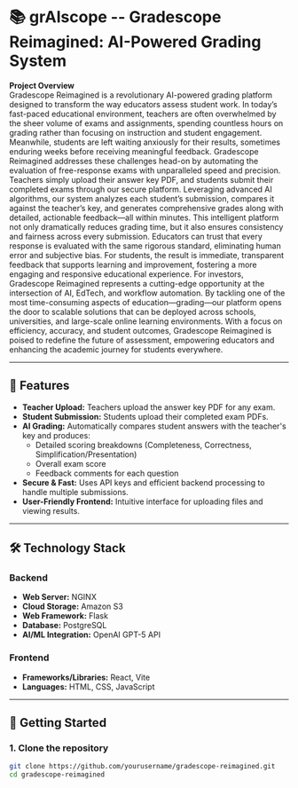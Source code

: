 # 📚 grAIscope -- Gradescope Reimagined: AI-Powered Grading System

**Project Overview**  
Gradescope Reimagined is a revolutionary AI-powered grading platform designed to transform the way educators assess student work. In today’s fast-paced educational environment, teachers are often overwhelmed by the sheer volume of exams and assignments, spending countless hours on grading rather than focusing on instruction and student engagement. Meanwhile, students are left waiting anxiously for their results, sometimes enduring weeks before receiving meaningful feedback.
Gradescope Reimagined addresses these challenges head-on by automating the evaluation of free-response exams with unparalleled speed and precision. Teachers simply upload their answer key PDF, and students submit their completed exams through our secure platform. Leveraging advanced AI algorithms, our system analyzes each student’s submission, compares it against the teacher’s key, and generates comprehensive grades along with detailed, actionable feedback—all within minutes.
This intelligent platform not only dramatically reduces grading time, but it also ensures consistency and fairness across every submission. Educators can trust that every response is evaluated with the same rigorous standard, eliminating human error and subjective bias. For students, the result is immediate, transparent feedback that supports learning and improvement, fostering a more engaging and responsive educational experience.
For investors, Gradescope Reimagined represents a cutting-edge opportunity at the intersection of AI, EdTech, and workflow automation. By tackling one of the most time-consuming aspects of education—grading—our platform opens the door to scalable solutions that can be deployed across schools, universities, and large-scale online learning environments. With a focus on efficiency, accuracy, and student outcomes, Gradescope Reimagined is poised to redefine the future of assessment, empowering educators and enhancing the academic journey for students everywhere.

---

## 🧩 Features

- **Teacher Upload:** Teachers upload the answer key PDF for any exam.  
- **Student Submission:** Students upload their completed exam PDFs.  
- **AI Grading:** Automatically compares student answers with the teacher's key and produces:
  - Detailed scoring breakdowns (Completeness, Correctness, Simplification/Presentation)  
  - Overall exam score  
  - Feedback comments for each question  
- **Secure & Fast:** Uses API keys and efficient backend processing to handle multiple submissions.  
- **User-Friendly Frontend:** Intuitive interface for uploading files and viewing results.

---

## 🛠 Technology Stack

### Backend
- **Web Server:** NGINX  
- **Cloud Storage:** Amazon S3  
- **Web Framework:** Flask  
- **Database:** PostgreSQL  
- **AI/ML Integration:** OpenAI GPT-5 API  

### Frontend
- **Frameworks/Libraries:** React, Vite  
- **Languages:** HTML, CSS, JavaScript  

---

## 🚀 Getting Started

### 1. Clone the repository
```bash
git clone https://github.com/yourusername/gradescope-reimagined.git
cd gradescope-reimagined
